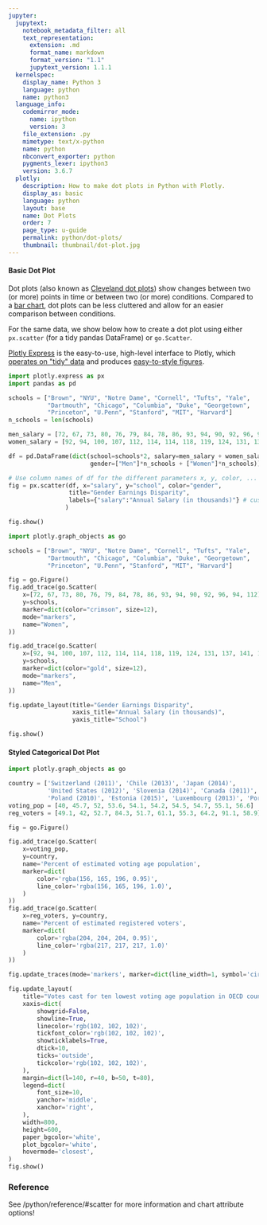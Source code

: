 ```yaml
---
jupyter:
  jupytext:
    notebook_metadata_filter: all
    text_representation:
      extension: .md
      format_name: markdown
      format_version: "1.1"
      jupytext_version: 1.1.1
  kernelspec:
    display_name: Python 3
    language: python
    name: python3
  language_info:
    codemirror_mode:
      name: ipython
      version: 3
    file_extension: .py
    mimetype: text/x-python
    name: python
    nbconvert_exporter: python
    pygments_lexer: ipython3
    version: 3.6.7
  plotly:
    description: How to make dot plots in Python with Plotly.
    display_as: basic
    language: python
    layout: base
    name: Dot Plots
    order: 7
    page_type: u-guide
    permalink: python/dot-plots/
    thumbnail: thumbnail/dot-plot.jpg
---
```


#### Basic Dot Plot

Dot plots (also known as [Cleveland dot plots](<https://en.wikipedia.org/wiki/Dot_plot_(statistics)>)) show changes between two (or more) points in time or between two (or more) conditions. Compared to a [bar chart](/python/bar-charts/), dot plots can be less cluttered and allow for an easier comparison between conditions.

For the same data, we show below how to create a dot plot using either `px.scatter` (for a tidy pandas DataFrame) or `go.Scatter`.

[Plotly Express](/python/plotly-express/) is the easy-to-use, high-level interface to Plotly, which [operates on "tidy" data](/python/px-arguments/) and produces [easy-to-style figures](/python/styling-plotly-express/).

```python
import plotly.express as px
import pandas as pd

schools = ["Brown", "NYU", "Notre Dame", "Cornell", "Tufts", "Yale",
           "Dartmouth", "Chicago", "Columbia", "Duke", "Georgetown",
           "Princeton", "U.Penn", "Stanford", "MIT", "Harvard"]
n_schools = len(schools)

men_salary = [72, 67, 73, 80, 76, 79, 84, 78, 86, 93, 94, 90, 92, 96, 94, 112]
women_salary = [92, 94, 100, 107, 112, 114, 114, 118, 119, 124, 131, 137, 141, 151, 152, 165]

df = pd.DataFrame(dict(school=schools*2, salary=men_salary + women_salary,
                       gender=["Men"]*n_schools + ["Women"]*n_schools))

# Use column names of df for the different parameters x, y, color, ...
fig = px.scatter(df, x="salary", y="school", color="gender",
                 title="Gender Earnings Disparity",
                 labels={"salary":"Annual Salary (in thousands)"} # customize axis label
                )

fig.show()
```

```python
import plotly.graph_objects as go

schools = ["Brown", "NYU", "Notre Dame", "Cornell", "Tufts", "Yale",
           "Dartmouth", "Chicago", "Columbia", "Duke", "Georgetown",
           "Princeton", "U.Penn", "Stanford", "MIT", "Harvard"]

fig = go.Figure()
fig.add_trace(go.Scatter(
    x=[72, 67, 73, 80, 76, 79, 84, 78, 86, 93, 94, 90, 92, 96, 94, 112],
    y=schools,
    marker=dict(color="crimson", size=12),
    mode="markers",
    name="Women",
))

fig.add_trace(go.Scatter(
    x=[92, 94, 100, 107, 112, 114, 114, 118, 119, 124, 131, 137, 141, 151, 152, 165],
    y=schools,
    marker=dict(color="gold", size=12),
    mode="markers",
    name="Men",
))

fig.update_layout(title="Gender Earnings Disparity",
                  xaxis_title="Annual Salary (in thousands)",
                  yaxis_title="School")

fig.show()
```

#### Styled Categorical Dot Plot

```python
import plotly.graph_objects as go

country = ['Switzerland (2011)', 'Chile (2013)', 'Japan (2014)',
           'United States (2012)', 'Slovenia (2014)', 'Canada (2011)',
           'Poland (2010)', 'Estonia (2015)', 'Luxembourg (2013)', 'Portugal (2011)']
voting_pop = [40, 45.7, 52, 53.6, 54.1, 54.2, 54.5, 54.7, 55.1, 56.6]
reg_voters = [49.1, 42, 52.7, 84.3, 51.7, 61.1, 55.3, 64.2, 91.1, 58.9]

fig = go.Figure()

fig.add_trace(go.Scatter(
    x=voting_pop,
    y=country,
    name='Percent of estimated voting age population',
    marker=dict(
        color='rgba(156, 165, 196, 0.95)',
        line_color='rgba(156, 165, 196, 1.0)',
    )
))
fig.add_trace(go.Scatter(
    x=reg_voters, y=country,
    name='Percent of estimated registered voters',
    marker=dict(
        color='rgba(204, 204, 204, 0.95)',
        line_color='rgba(217, 217, 217, 1.0)'
    )
))

fig.update_traces(mode='markers', marker=dict(line_width=1, symbol='circle', size=16))

fig.update_layout(
    title="Votes cast for ten lowest voting age population in OECD countries",
    xaxis=dict(
        showgrid=False,
        showline=True,
        linecolor='rgb(102, 102, 102)',
        tickfont_color='rgb(102, 102, 102)',
        showticklabels=True,
        dtick=10,
        ticks='outside',
        tickcolor='rgb(102, 102, 102)',
    ),
    margin=dict(l=140, r=40, b=50, t=80),
    legend=dict(
        font_size=10,
        yanchor='middle',
        xanchor='right',
    ),
    width=800,
    height=600,
    paper_bgcolor='white',
    plot_bgcolor='white',
    hovermode='closest',
)
fig.show()
```

### Reference

See /python/reference/#scatter for more information and chart attribute options!
